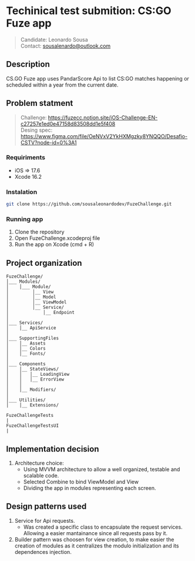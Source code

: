 # Techinical test submition: CS:GO Fuze app
>Candidate: Leonardo Sousa
<br>Contact: sousalenardo@outlook.com

## Description
CS.GO Fuze app uses PandarScore Api to list CS:GO matches happening or scheduled within a year from the current date.

## Problem statment
> Challenge: https://fuzecc.notion.site/iOS-Challenge-EN-c27257e1ed0e47158d83508dd1e5f408
> <br> Desing spec:
https://www.figma.com/file/OeNVxV2YkHXMgzky8YNQQO/Desafio-CSTV?node-id=0%3A1

### Requiriments
- iOS => 17.6
- Xcode 16.2

### Instalation
```bash
git clone https://github.com/sousaleonardodev/FuzeChallenge.git
```

### Running app
1. Clone the repository
2. Open FuzeChallenge.xcodeproj file
3. Run the app on Xcode (cmd + R)

## Project organization
```plaintext
FuzeChallenge/
│___ Modules/
│    │___ Module/
│         │__ View
│         │__ Model
│         │__ ViewModel
│         │__ Service/
│             │__ Endpoint
│         
│___ Services/
│    │__ ApiService
│
│___ SupportingFiles
│    │__ Assets
│    │__ Colors
│    │__ Fonts/
│
│___ Components
│    │__ StateViews/
│    │   │__ LoadingView
│    │   │__ ErrorView
│    │
│    │__ Modifiers/
│
│___ Utilities/
│    │__ Extensions/

FuzeChallengeTests
|
FuzeChallengeTestsUI
|
```

## Implementation decision
1. Architecture choice:
    - Using MVVM architecture to allow a well organized, testable and scalable code.
    - Selected Combine to bind ViewModel and View
    - Dividing the app in modules representing each screen.

## Design patterns used
1. Service for Api requests.
    - Was created a specific class to encapsulate the request services. Allowing a easier mantainance since all requests pass by it.
2. Builder pattern was choosen for view creation, to make easier the creation of modules as it centralizes the modulo initialization and its dependences injection.
